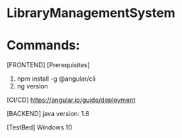 # LibraryManagementSystem

# Commands:
[FRONTEND]
[Prerequisites]
1. npm install -g @angular/cli
2. ng version

[CI/CD]
https://angular.io/guide/deployment

[BACKEND]
java version: 1.8

[TestBed]
Windows 10
